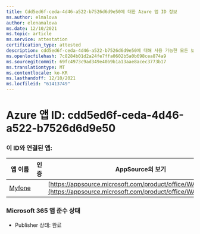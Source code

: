 ```yaml
---
title: Cdd5ed6f-ceda-4d46-a522-b7526d6d9e50에 대한 Azure 앱 ID 정보
ms.author: elmalova
author: elenamalova
ms.date: 12/10/2021
ms.topic: article
ms.service: attestation
certification_type: attested
description: cdd5ed6f-ceda-4d46-a522-b7526d6d9e50에 대해 사용 가능한 모든 보안 및 규정 준수 정보입니다.
ms.openlocfilehash: 7c8284b01d2a24fe7ffa0602b5a0b698cea874a9
ms.sourcegitcommit: 69fc4973c9ad349e40b9b1a13aae8acec3773b17
ms.translationtype: MT
ms.contentlocale: ko-KR
ms.lasthandoff: 12/10/2021
ms.locfileid: "61413749"
---
```

# <a name="azure-app-id-cdd5ed6f-ceda-4d46-a522-b7526d6d9e50"></a>Azure 앱 ID: cdd5ed6f-ceda-4d46-a522-b7526d6d9e50


### <a name="apps-associated-with-this-id"></a>이 ID와 연결된 앱:
| **앱 이름** | **인증** | **AppSource의 보기** |
|--------------|---------------|-----------------------|
| [Myfone](https://docs.microsoft.com/microsoft-365-app-certification/forward/WA200000716) |  | [https://appsource.microsoft.com/product/office/WA200000716](https://appsource.microsoft.com/product/office/WA200000716) |

### <a name="microsoft-365-app-compliance-status"></a>Microsoft 365 앱 준수 상태
- Publisher 상태: 완료
